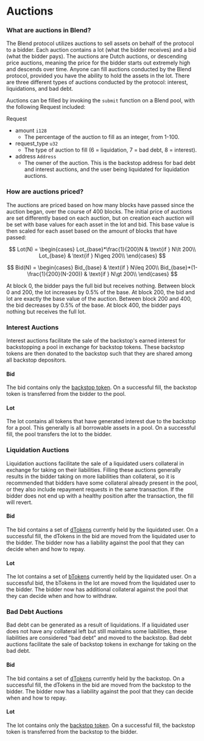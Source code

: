 # Auctions

### What are auctions in Blend?

The Blend protocol utilizes auctions to sell assets on behalf of the protocol to a bidder. Each auction contains a lot (what the bidder receives) and a bid (what the bidder pays). The auctions are Dutch auctions, or descending price auctions, meaning the price for the bidder starts out extremely high and descends over time. Anyone can fill auctions conducted by the Blend protocol, provided you have the ability to hold the assets in the lot. There are three different types of auctions conducted by the protocol: interest, liquidations, and bad debt.

Auctions can be filled by invoking the `submit` function on a Blend pool, with the following Request included:

Request

* amount `i128`
  * The percentage of the auction to fill as an integer, from 1-100.
* request\_type `u32`
  * The type of auction to fill (6 = liquidation, 7 = bad debt, 8 = interest).
* address `Address`
  * The owner of the auction. This is the backstop address for bad debt and interest auctions, and the user being liquidated for liquidation auctions.

### How are auctions priced?

The auctions are priced based on how many blocks have passed since the auction began, over the course of 400 blocks. The initial price of auctions are set differently based on each auction, but on creation each auction will be set with base values for each asset in the lot and bid. This base value is then scaled for each asset based on the amount of blocks that have passed:

$$
Lot(N) = \begin{cases} Lot_{base}*\frac{1}{200}N & \text{if } N\lt 200\\ Lot_{base} & \text{if } N\geq 200\\ \end{cases}
$$

$$
Bid(N) = \begin{cases} Bid_{base} & \text{if } N\leq 200\\ Bid_{base}*(1-\frac{1}{200}(N-200)) & \text{if } N\gt 200\\ \end{cases}
$$

At block 0, the bidder pays the full bid but receives nothing. Between block 0 and 200, the lot increases by 0.5% of the base. At block 200, the bid and lot are exactly the base value of the auction. Between block 200 and 400, the bid decreases by 0.5% of the base. At block 400, the bidder pays nothing but receives the full lot.

### Interest Auctions

Interest auctions facilitate the sale of the backstop's earned interest for backstopping a pool in exchange for backstop tokens. These backstop tokens are then donated to the backstop such that they are shared among all backstop depositors.

#### Bid

The bid contains only the [backstop token](backstopping.md#what-is-the-backstop-token). On a successful fill, the backstop token is transferred from the bidder to the pool.

#### Lot

The lot contains all tokens that have generated interest due to the backstop for a pool. This generally is all borrowable assets in a pool. On a successful fill, the pool transfers the lot to the bidder.

### Liquidation Auctions

Liquidation auctions facilitate the sale of a liquidated users collateral in exchange for taking on their liabilities. Filling these auctions generally results in the bidder taking on more liabilities than collateral, so it is recommended that bidders have some collateral already present in the pool, or they also include repayment requests in the same transaction. If the bidder does not end up with a healthy position after the transaction, the fill will revert.

#### Bid

The bid contains a set of [dTokens](../tech-docs/core-contracts/lending-pool/protocol-tokens.md#dtokens) currently held by the liquidated user. On a successful fill, the dTokens in the bid are moved from the liquidated user to the bidder. The bidder now has a liability against the pool that they can decide when and how to repay.

#### Lot

The lot contains a set of [bTokens](../tech-docs/core-contracts/lending-pool/protocol-tokens.md#btokens) currently held by the liquidated user. On a successful bid, the bTokens in the lot are moved from the liquidated user to the bidder. The bidder now has additional collateral against the pool that they can decide when and how to withdraw.

### Bad Debt Auctions

Bad debt can be generated as a result of liquidations. If a liquidated user does not have any collateral left but still maintains some liabilities, these liabilities are considered "bad debt" and moved to the backstop. Bad debt auctions facilitate the sale of backstop tokens in exchange for taking on the bad debt.

#### Bid

The bid contains a set of [dTokens](../tech-docs/core-contracts/lending-pool/protocol-tokens.md#dtokens) currently held by the backstop. On a successful fill, the dTokens in the bid are moved from the backstop to the bidder. The bidder now has a liability against the pool that they can decide when and how to repay.

#### Lot

The lot contains only the [backstop token](backstopping.md#what-is-the-backstop-token). On a successful fill, the backstop token is transferred from the backstop to the bidder.
